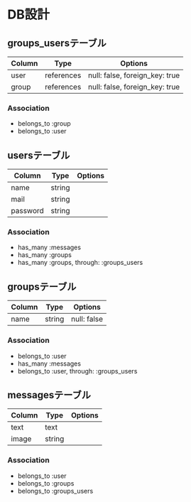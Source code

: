 # DB設計

## groups_usersテーブル

|Column|Type|Options|
|------|----|-------|
|user|references|null: false, foreign_key: true|
|group|references|null: false, foreign_key: true|

### Association
- belongs_to :group
- belongs_to :user


## usersテーブル

|Column|Type|Options|
|------|----|-------|
|name|string|
|mail|string|
|password|string|

### Association
- has_many :messages
- has_many :groups
- has_many :groups, through: :groups_users 

## groupsテーブル

|Column|Type|Options|
|------|----|-------|
|name|string|null: false|

### Association
- belongs_to :user
- has_many :messages
- belongs_to :user, through: :groups_users

## messagesテーブル

|Column|Type|Options|
|------|----|-------|
|text|text|
|image|string|

### Association
- belongs_to :user
- belongs_to :groups
- belongs_to :groups_users